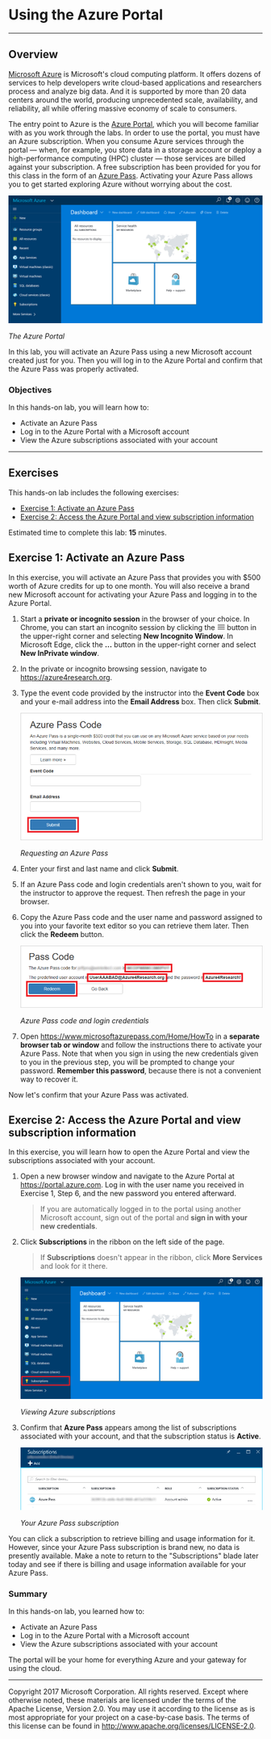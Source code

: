 <a name="HOLTitle"></a>
# Using the Azure Portal #

---

<a name="Overview"></a>
## Overview ##

[Microsoft Azure](https://azure.microsoft.com) is Microsoft's cloud computing platform. It offers dozens of services to help developers write cloud-based applications and researchers process and analyze big data. And it is supported by more than 20 data centers around the world, producing unprecedented scale, availability, and reliability, all while offering massive economy of scale to consumers.

The entry point to Azure is the [Azure Portal](https://portal.azure.com), which you will become familiar with as you work through the labs. In order to use the portal, you must have an Azure subscription. When you consume Azure services through the portal — when, for example, you store data in a storage account or deploy a high-performance computing (HPC) cluster — those services are billed against your subscription. A free subscription has been provided for you for this class in the form of an [Azure Pass](https://www.microsoftazurepass.com/). Activating your Azure Pass allows you to get started exploring Azure without worrying about the cost.

![The Azure Portal](Images/azure-portal.png)

_The Azure Portal_

In this lab, you will activate an Azure Pass using a new Microsoft account created just for you. Then you will log in to the Azure Portal and confirm that the Azure Pass was properly activated.


<a name="Objectives"></a>
### Objectives ###

In this hands-on lab, you will learn how to:

- Activate an Azure Pass
- Log in to the Azure Portal with a Microsoft account
- View the Azure subscriptions associated with your account

---
<a name="Exercises"></a>
## Exercises ##

This hands-on lab includes the following exercises:

- [Exercise 1: Activate an Azure Pass](#Exercise1)
- [Exercise 2: Access the Azure Portal and view subscription information](#Exercise2)

Estimated time to complete this lab: **15** minutes.

<a name="Exercise1"></a>
## Exercise 1: Activate an Azure Pass ##
 
In this exercise, you will activate an Azure Pass that provides you with $500 worth of Azure credits for up to one month. You will also receive a brand new Microsoft account for activating your Azure Pass and logging in to the Azure Portal.

1. Start a **private or incognito session** in the browser of your choice. In Chrome, you can start an incognito session by clicking the ![Chrome Menu](Images/chrome-menu.png) button in the upper-right corner and selecting **New Incognito Window**. In Microsoft Edge, click the **...** button in the upper-right corner and select **New InPrivate window**.

1. In the private or incognito browsing session, navigate to https://azure4research.org.

1. Type the event code provided by the instructor into the **Event Code** box and your e-mail address into the **Email Address** box. Then click **Submit**.

    ![Requesting an Azure Pass](Images/enter-event-code.png)

    _Requesting an Azure Pass_

1. Enter your first and last name and click **Submit**.

1. If an Azure Pass code and login credentials aren't shown to you, wait for the instructor to approve the request. Then refresh the page in your browser.

1. Copy the Azure Pass code and the user name and password assigned to you into your favorite text editor so you can retrieve them later. Then click the **Redeem** button.

    ![Azure Pass code and login credentials](Images/pass-and-credentials.png)

    _Azure Pass code and login credentials_

1. Open https://www.microsoftazurepass.com/Home/HowTo in a **separate browser tab or window** and follow the instructions there to activate your Azure Pass. Note that when you sign in using the new credentials given to you in the previous step, you will be prompted to change your password. **Remember this password**, because there is not a convenient way to recover it.

Now let's confirm that your Azure Pass was activated.

<a name="Exercise2"></a>
## Exercise 2: Access the Azure Portal and view subscription information ##

In this exercise, you will learn how to open the Azure Portal and view the subscriptions associated with your account.

1. Open a new browser window and navigate to the Azure Portal at https://portal.azure.com. Log in with the user name you received in Exercise 1, Step 6, and the new password you entered afterward.

	> If you are automatically logged in to the portal using another Microsoft account, sign out of the portal and **sign in with your new credentials**.

1. Click **Subscriptions** in the ribbon on the left side of the page.

	> If **Subscriptions** doesn't appear in the ribbon, click **More Services** and look for it there.

    ![Viewing Azure subscriptions](Images/azure-portal-view-subscriptions.png)

    _Viewing Azure subscriptions_

1. Confirm that **Azure Pass** appears among the list of subscriptions associated with your account, and that the subscription status is **Active**.

    ![Your Azure Pass subscription](Images/subscriptions.png)

    _Your Azure Pass subscription_

You can click a subscription to retrieve billing and usage information for it. However, since your Azure Pass subscription is brand new, no data is presently available. Make a note to return to the "Subscriptions" blade later today and see if there is billing and usage information available for your Azure Pass. 

### Summary ###

In this hands-on lab, you learned how to:

- Activate an Azure Pass
- Log in to the Azure Portal with a Microsoft account
- View the Azure subscriptions associated with your account

The portal will be your home for everything Azure and your gateway for using the cloud.

---

Copyright 2017 Microsoft Corporation. All rights reserved. Except where otherwise noted, these materials are licensed under the terms of the Apache License, Version 2.0. You may use it according to the license as is most appropriate for your project on a case-by-case basis. The terms of this license can be found in http://www.apache.org/licenses/LICENSE-2.0.
